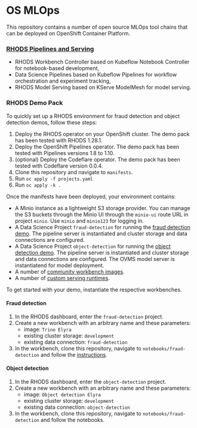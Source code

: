 # OS MLOps

This repository contains a number of open source MLOps tool chains that can be deployed on OpenShift Container Platform.

### [RHODS Pipelines and Serving](odh-kfp-modelmesh.md)

- RHODS Workbench Controller based on Kubeflow Notebook Controller for notebook-based development,
- Data Science Pipelines based on Kubeflow Pipelines for workflow orchestration and experiment tracking,
- RHODS Model Serving based on KServe ModelMesh for model serving.

### RHODS Demo Pack

To quickly set up a RHODS environment for fraud detection and object detection demos, follow these steps:
1. Deploy the RHODS operator on your OpenShift cluster. The demo pack has been tested with RHODS 1.28.1.
2. Deploy the OpenShift Pipelines operator. The demo pack has been tested with Pipelines versions 1.8 to 1.10.
3. (optional) Deploy the Codeflare operator. The demo pack has been tested with Codeflare version 0.0.4.
4. Clone this repository and navigate to `manifests`.
5. Run `oc apply -f projects.yaml`
6. Run `oc apply -k .`

Once the manifests have been deployed, your environment contains:
- A Minio instance as a lightweight S3 storage provider. You can manage the S3 buckets through the Minio UI through the `minio-ui` route URL in project `minio`. Use `minio` and `minio123` for logging in.
- A Data Science Project `fraud-detection` for running the [fraud detection demo](notebooks/fraud-detection/instructions.md). The pipeline server is instantiated and cluster storage and data connections are configured.
- A Data Science Project `object-detection` for running the [object detection demo](notebooks/object-detection-example). The pipeline server is instantiated and cluster storage and data connections are configured. The OVMS model server is instantiatend for model deployment.
- A number of [community workbench images](manifests/odh/custom-notebooks.yaml).
- A number of [custom serving runtimes](manifests/odh/modelmesh/custom-runtimes.yaml).

To get started with your demo, instantiate the respective workbenches.

#### Fraud detection

1. In the RHODS dashboard, enter the `fraud-detection` project.
2. Create a new workbench with an arbitrary name and these parameters:
    - image: `Trino Elyra`
    - existing cluster storage: `development`
    - existing data connection: `fraud-detection`
3. In the workbench, clone this repository, navigate to `notebooks/fraud-detection` and follow the [instructions](notebooks/fraud-detection/instructions.md).

#### Object detection

1. In the RHODS dashboard, enter the `object-detection` project.
2. Create a new workbench with an arbitrary name and these parameters:
    - image: `Object detection Elyra`
    - existing cluster storage: `development`
    - existing data connection: `object-detection`
3. In the workbench, clone this repository, navigate to `notebooks/fraud-detection` and follow the notebooks.